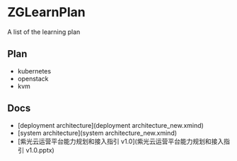 # ZGLearnPlan

A list of the learning plan

## Plan

* kubernetes
* openstack
* kvm

## Docs

* [deployment architecture](deployment architecture_new.xmind)
* [system architecture](system architecture_new.xmind)
* [紫光云运营平台能力规划和接入指引 v1.0](紫光云运营平台能力规划和接入指引 v1.0.pptx)
